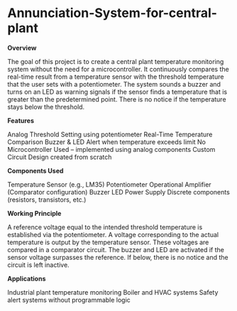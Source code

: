 # Annunciation-System-for-central-plant

**Overview**

The goal of this project is to create a central plant temperature monitoring system without the need for a microcontroller.  It continuously compares the real-time result from a temperature sensor with the threshold temperature that the user sets with a potentiometer.  The system sounds a buzzer and turns on an LED as warning signals if the sensor finds a temperature that is greater than the predetermined point.  There is no notice if the temperature stays below the threshold.

**Features**

Analog Threshold Setting using potentiometer
Real-Time Temperature Comparison
Buzzer & LED Alert when temperature exceeds limit
No Microcontroller Used – implemented using analog components
Custom Circuit Design created from scratch

**Components Used**

Temperature Sensor (e.g., LM35)
Potentiometer
Operational Amplifier (Comparator configuration)
Buzzer
LED
Power Supply
Discrete components (resistors, transistors, etc.)

**Working Principle**

A reference voltage equal to the intended threshold temperature is established via the potentiometer.
A voltage corresponding to the actual temperature is output by the temperature sensor.
These voltages are compared in a comparator circuit.
The buzzer and LED are activated if the sensor voltage surpasses the reference.
If below, there is no notice and the circuit is left inactive.

**Applications**

Industrial plant temperature monitoring
Boiler and HVAC systems
Safety alert systems without programmable logic

